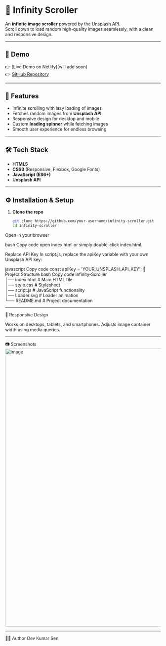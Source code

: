 # 🌌 Infinity Scroller

An **infinite image scroller** powered by the [Unsplash API](https://unsplash.com/developers).  
Scroll down to load random high-quality images seamlessly, with a clean and responsive design.

---

## 🚀 Demo
👉 [Live Demo on Netlify](will add soon)  
👉 [GitHub Repository](https://github.com/your-username/infinity-scroller)

---

## 📸 Features
- Infinite scrolling with lazy loading of images  
- Fetches random images from **Unsplash API**  
- Responsive design for desktop and mobile  
- Custom **loading spinner** while fetching images  
- Smooth user experience for endless browsing  

---

## 🛠️ Tech Stack
- **HTML5**  
- **CSS3** (Responsive, Flexbox, Google Fonts)  
- **JavaScript (ES6+)**  
- **Unsplash API**  

---

## ⚙️ Installation & Setup
1. **Clone the repo**
   ```bash
   git clone https://github.com/your-username/infinity-scroller.git
   cd infinity-scroller
Open in your browser

bash
Copy code
open index.html
or simply double-click index.html.

Replace API Key
In script.js, replace the apiKey variable with your own Unsplash API key:

javascript
Copy code
const apiKey = 'YOUR_UNSPLASH_API_KEY';
📂 Project Structure
bash
Copy code
Infinity-Scroller<br>
│── index.html       # Main HTML file<br>
│── style.css        # Stylesheet<br>
│── script.js        # JavaScript functionality<br>
│── Loader.svg       # Loader animation<br>
└── README.md        # Project documentation<br>

---
📱 Responsive Design<br>

Works on desktops, tablets, and smartphones.
Adjusts image container width using media queries.

---

📷 Screenshots
<img width="1440" height="900" alt="image" src="https://github.com/user-attachments/assets/89c02213-58a6-4c5b-a417-03cd56a7ee0f" />


---


👨‍💻 Author
Dev Kumar Sen
